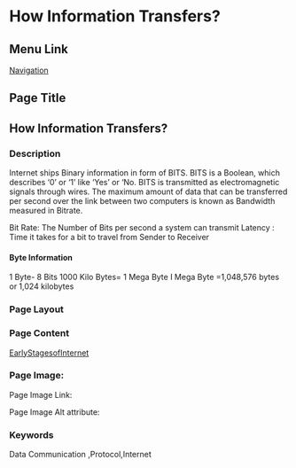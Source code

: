 # How Information Transfers?

## Menu Link

[Navigation](/Sections/NavContents.md)


## Page Title
## How Information Transfers?

### Description
Internet ships Binary information in form of BITS. BITS is a Boolean, which describes ‘0’ or ‘1’ like ‘Yes’ or ‘No. BITS is transmitted as electromagnetic signals through wires. The maximum amount of data that can be transferred per second over the link between two computers is known as Bandwidth measured in Bitrate.
  
Bit Rate: The Number of Bits per second a system can transmit
Latency : Time it takes for a bit to travel from Sender to Receiver
#### Byte Information 
 1 Byte- 8 Bits
1000 Kilo Bytes= 1 Mega Byte
I Mega Byte =1,048,576 bytes or 1,024 kilobytes

### Page Layout


### Page Content

[EarlyStagesofInternet](/Content/Origin_History_of_Internet.md)

### Page Image:

Page Image Link:

Page Image Alt attribute: 


### Keywords
Data Communication ,Protocol,Internet
